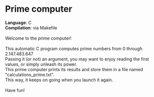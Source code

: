 # Prime computer
<b>Language</b>: C<br>
<b>Compilation</b>: via Makefile<br>
<br>
Welcome to the prime computer!<br>
<br>
This automatic C program computes prime numbers from 0 through 2.147.483.647<br>
Passing it (or not) an argument, you may want to enjoy reading the first values, or simply unleash its power.<br>
This prime computer prints its results and store them in a file named "calculations_prime.txt".<br>
This way, it keeps on going when you launch it again.<br>
<br>
Have fun!